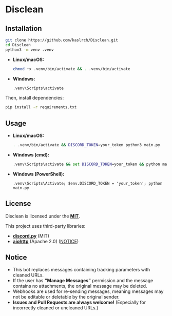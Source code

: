 # Disclean

## Installation
```sh
git clone https://github.com/kaslrch/Disclean.git
cd Disclean
python3 -m venv .venv
```
- **Linux/macOS:**
  ```sh
  chmod +x .venv/bin/activate && . .venv/bin/activate
  ```
- **Windows:**
  ```cmd
  .venv\Scripts\activate
  ```

Then, install dependencies:
```sh
pip install -r requirements.txt
```

## Usage
- **Linux/macOS:**
  ```sh
  . .venv/bin/activate && DISCORD_TOKEN=your_token python3 main.py
  ```
- **Windows (cmd):**
  ```cmd
  .venv\Scripts\activate && set DISCORD_TOKEN=your_token && python main.py
  ```
- **Windows (PowerShell):**
  ```pwsh
  .venv\Scripts\Activate; $env.DISCORD_TOKEN = 'your_token'; python main.py
  ```

## License
Disclean is licensed under the **[MIT](LICENSE)**.

This project uses third-party libraries:
- [**discord.py**](https://github.com/Rapptz/discord.py) (MIT)
- [**aiohttp**](https://github.com/aio-libs/aiohttp) (Apache 2.0) ([NOTICE](NOTICE))

## Notice
- This bot replaces messages containing tracking parameters with cleaned URLs.
- If the user has **"Manage Messages"** permission and the message contains no attachments, the original message may be deleted.
- Webhooks are used for re-sending messages, meaning messages may not be editable or deletable by the original sender.
- **Issues and Pull Requests are always welcome!** (Especially for incorrectly cleaned or uncleaned URLs.)
